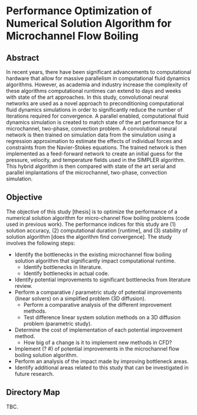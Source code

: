 # Performance Optimization of Numerical Solution Algorithm for Microchannel Flow Boiling

## Abstract

In recent years, there have been significant advancements to computational hardware that allow for massive parallelism in computational fluid dynamics algorithms. However, as academia and industry increase the complexity of these algorithms computational runtimes can extend to days and weeks with state of the art approaches. In this study, convolutional neural networks are used as a novel approach to preconditioning computational fluid dynamics simulations in order to significantly reduce the number of iterations required for convergence. A parallel enabled, computational fluid dynamics simulation is created to match state of the art performance for a microchannel, two-phase, convection problem. A convolutional neural network is then trained on simulation data from the simulation using a regression approximation to estimate the effects of
individual forces and constraints from the Navier-Stokes equations. The trained network is then implemented as a feed-forward network to create an initial guess for the pressure, velocity, and temperature fields used in the SIMPLER algorithm. This hybrid algorithm is then compared with state of the art serial and parallel implantations of the microchannel, two-phase, convection simulation.

## Objective

The objective of this study [thesis] is to optimize the performance of a numerical solution algorithm for micro-channel flow boiling problems (code used in previous work). The performance indices for this study are (1) solution accuracy, (2) computational duration [runtime], and (3) stability of solution algorithm [does the algorithm find convergence]. The study involves the following steps:
- Identify the bottlenecks in the existing microchannel flow boiling solution algorithm that significantly impact computational runtime.
  - Identify bottlenecks in literature.
  - Identify bottlenecks in actual code.
- Identify potential improvements to significant bottlenecks from literature review.
- Perform a comparative / parametric study of potential improvements (linear solvers) on a simplified problem (3D diffusion).
  - Perform a comparative analysis of the different improvement methods.
  - Test difference linear system solution methods on a 3D diffusion problem (parametric study).
- Determine the cost of implementation of each potential improvement method.
  - How big of a change is it to implement new methods in CFD?
- Implement (? #) of potential improvements in the microchannel flow boiling solution algorithm.
- Perform an analysis of the impact made by improving bottleneck areas.
- Identify additional areas related to this study that can be investigated in future research.

## Directory Map

TBC.
